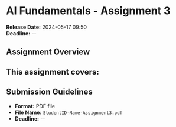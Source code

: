# AI Fundamentals - Assignment 3

**Release Date:** 2024-05-17 09:50  
**Deadline:** --

## Assignment Overview

This assignment covers:
- 

## Submission Guidelines

- **Format:** PDF file
- **File Name:** `StudentID-Name-Assignment3.pdf`
- **Deadline:** --
